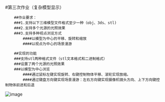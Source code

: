 ﻿

#第三次作业（复杂模型显示）

		##作业要求：
		###1.支持以下三维模型文件格式至少一种（obj、3ds、stl)
		###2.支持多个光源的光照效果
		###3.支持多种视点浏览方式
			####以模型为中心的平移、旋转和缩放
			####以视点为中心的场景漫游
		
		##实现的功能
		###支持stl两种格式文件（stl文本格式和二进制格式）
		###设置了两个光源的光照效果
		###以模型为中心浏览
			####通过鼠标左键实现旋转、右键控制物体平移、滚轮实现放缩。
			####通过键盘方向键实现场景漫游：左右方向键实现摄像机镜头方向、上下方向键控制物体前进和后退


![image](https://github.com/tao-j13/graphics2018/blob/master/21851467%E5%A7%9C%E6%B6%9B/Project03/show.gif?raw=true)
		